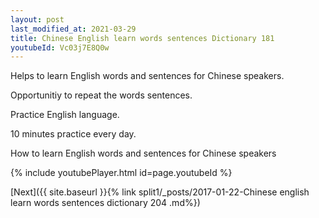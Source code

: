 ```yaml
---
layout: post
last_modified_at: 2021-03-29
title: Chinese English learn words sentences Dictionary 181 
youtubeId: Vc03j7E8Q0w
---
```

 
 
Helps to learn English words and sentences for Chinese speakers.

Opportunitiy to repeat the words sentences. 

Practice English language. 
 
10 minutes practice every day. 
 
How to learn English words and sentences for Chinese speakers 
 
{% include youtubePlayer.html id=page.youtubeId %}
 
 
[Next]({{ site.baseurl }}{% link  split1/_posts/2017-01-22-Chinese english learn words sentences dictionary 204 .md%})
 
